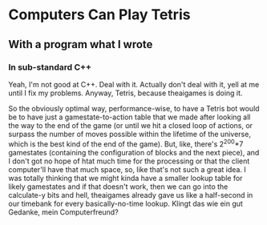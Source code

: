 # Computers Can Play Tetris
## With a program what I wrote
### In sub-standard C++

Yeah, I'm not good at C++. Deal with it. Actually don't deal with it, yell at me until I fix my problems. Anyway, Tetris, because theaigames is doing it.

So the obviously optimal way, performance-wise, to have a Tetris bot would be to have just a gamestate-to-action table that we made after looking all the way to the end of the game (or until we hit a closed loop of actions, or surpass the number of moves possible within the lifetime of the universe, which is the best kind of the end of the game). But, like, there's 2<sup>200</sup>*7 gamestates (containing the configuration of blocks and the next piece), and I don't got no hope of htat much time for the processing or that the client computer'll have that much space, so, like that's not such a great idea. I was totally thinking that we might kinda have a smaller lookup table for likely gamestates and if that doesn't work, then we can go into the calculate-y bits and hell, theaigames already gave us like a half-second in our timebank for every basically-no-time lookup. Klingt das wie ein gut Gedanke, mein Computerfreund?

